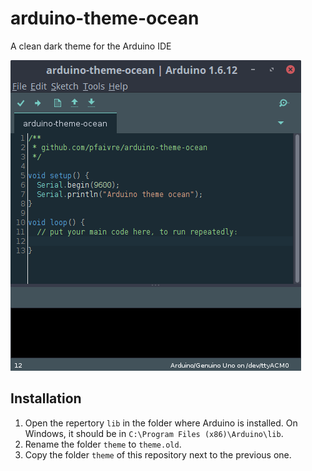# arduino-theme-ocean
A clean dark theme for the Arduino IDE

![Arduino dark theme](screenshot.png)


## Installation

1. Open the repertory `lib` in the folder where Arduino is installed. On 
Windows, it should be in `C:\Program Files (x86)\Arduino\lib`.
2. Rename the folder `theme` to `theme.old`.
3. Copy the folder `theme` of this repository next to the previous one.

